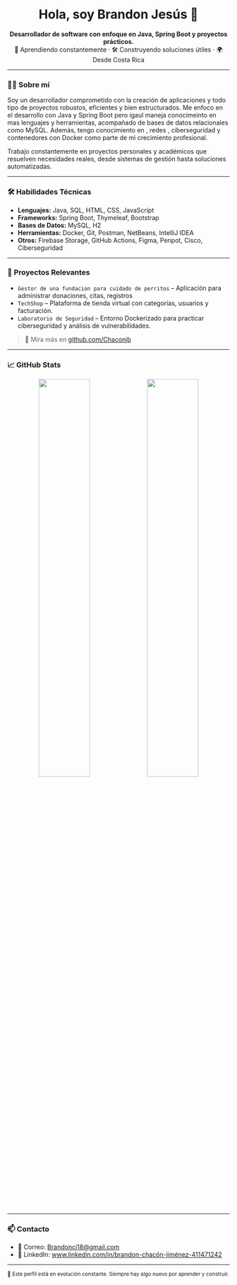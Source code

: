 <h1 align="center">Hola, soy Brandon Jesús 👋</h1>

<p align="center">
  <strong>Desarrollador de software con enfoque en Java, Spring Boot y proyectos prácticos.</strong><br>
  🧠 Aprendiendo constantemente · 🛠️ Construyendo soluciones útiles · 🌍 Desde Costa Rica
</p>

---

### 👨‍💻 Sobre mí

Soy un desarrollador comprometido con la creación de aplicaciones y todo tipo de proyectos robustos, eficientes y bien estructurados. Me enfoco en el desarrollo con Java y Spring Boot pero igaul maneja conocimeinto en mas lenguajes y herramientas, acompañado de bases de datos relacionales como MySQL. Además, tengo conocimiento en , redes , ciberseguridad y contenedores con Docker como parte de mi crecimiento profesional.

Trabajo constantemente en proyectos personales y académicos que resuelven necesidades reales, desde sistemas de gestión hasta soluciones automatizadas.

---

### 🛠️ Habilidades Técnicas

- **Lenguajes:** Java, SQL, HTML, CSS, JavaScript
- **Frameworks:** Spring Boot, Thymeleaf, Bootstrap
- **Bases de Datos:** MySQL, H2
- **Herramientas:** Docker, Git, Postman, NetBeans, IntelliJ IDEA
- **Otros:** Firebase Storage, GitHub Actions, Figma, Penpot,  Cisco, Ciberseguridad 

---

### 📌 Proyectos Relevantes

- `Gestor de una fundacion para cuidado de perritos` – Aplicación para administrar donaciones, citas, registros 
- `TechShop` – Plataforma de tienda virtual con categorías, usuarios y facturación.
- `Laboratorio de Seguridad` – Entorno Dockerizado para practicar ciberseguridad y análisis de vulnerabilidades.

> 🔗 Mira más en [github.com/Chaconjb](https://github.com/Chaconjb?tab=repositories)

---

### 📈 GitHub Stats

<p align="center">
  <img src="https://github-readme-stats.vercel.app/api?username=Chaconjb&show_icons=true&theme=default" width="48%" />
  <img src="https://github-readme-stats.vercel.app/api/top-langs/?username=Chaconjb&layout=compact&theme=default" width="48%" />
</p>

---

### 📫 Contacto

- 📧 Correo: Brandoncj18@gmail.com
- 💼 LinkedIn: www.linkedin.com/in/brandon-chacón-jiménez-411471242

---

<sub>🚀 Este perfil está en evolución constante. Siempre hay algo nuevo por aprender y construir.</sub>
